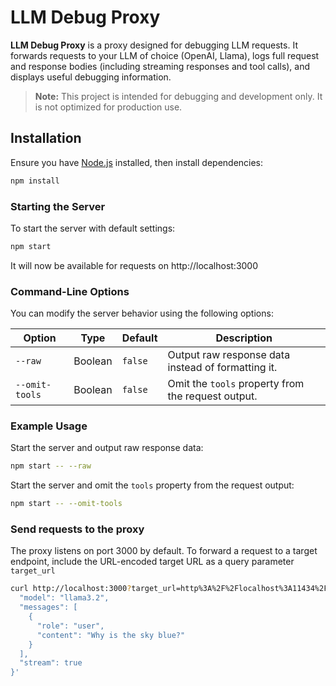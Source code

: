 # LLM Debug Proxy

**LLM Debug Proxy** is a proxy designed for debugging LLM requests. It forwards requests to your LLM of choice (OpenAI, Llama), logs full request and response bodies (including streaming responses and tool calls), and displays useful debugging information.

> **Note:** This project is intended for debugging and development only. It is not optimized for production use.

## Installation

Ensure you have [Node.js](https://nodejs.org/) installed, then install dependencies:

```sh
npm install
```

### Starting the Server

To start the server with default settings:

```sh
npm start
```

It will now be available for requests on http://localhost:3000

### Command-Line Options

You can modify the server behavior using the following options:

| Option         | Type    | Default | Description                                         |
|---------------|--------|---------|-----------------------------------------------------|
| `--raw`       | Boolean | `false` | Output raw response data instead of formatting it. |
| `--omit-tools` | Boolean | `false` | Omit the `tools` property from the request output. |

### Example Usage

Start the server and output raw response data:

```sh
npm start -- --raw
```

Start the server and omit the `tools` property from the request output:

```sh
npm start -- --omit-tools
```

### Send requests to the proxy

The proxy listens on port 3000 by default. To forward a request to a target endpoint, include the URL-encoded target URL as a query parameter `target_url`

```sh
curl http://localhost:3000?target_url=http%3A%2F%2Flocalhost%3A11434%2Fv1%2Fchat%2Fcompletions -d '{
  "model": "llama3.2",
  "messages": [
    {
      "role": "user",
      "content": "Why is the sky blue?"
    }
  ],
  "stream": true
}'
```


